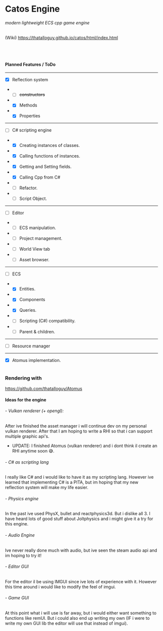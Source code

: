 # Catos Engine

###### modern lightweight ECS cpp game engine

(Wiki) https://thatalloguy.github.io/catos/html/index.html

️
#
#
#### Planned Features / ToDo

---
- [x] Reflection system
- - [ ] ~~constructors~~
- - [x] Methods
- - [x] Properties
---
- [ ] C# scripting engine
- - [x] Creating instances of classes.
- - [x] Calling functions of instances.
- - [x] Getting and Setting fields.
- - [x] Calling Cpp from C#
- - [ ] Refactor.
- - [ ] Script Object. 
---
- [ ] Editor 
- - [ ] ECS manipulation.
- - [ ] Project management.
- - [ ] World View tab
- - [ ] Asset browser.
---

- [ ] ECS
- - [x] Entities.
- - [x] Components
- - [x] Queries.
- - [ ] Scripting (C#) compatibility.
- - [ ] Parent & children.
---
- [ ] Resource manager
---
- [x] Atomus implementation.
#


### Rendering with
https://github.com/thatalloguy/Atomus

#### Ideas for the engine

###### - Vulkan renderer (+ opengl):
After ive finished the asset manager i will continue dev on my personal vulkan renderer.
After that I am hoping to write a RHI so that i can support multiple graphic api's.
- UPDATE: I finished Atomus (vulkan renderer) and i dont think il create an RHI anytime soon 😅.

###### - C# as scripting lang
I really like C# and i would like to have it as my scripting lang.
However ive learned that implementing C# is a PITA, but im hoping that my new reflection system will make my life easier.


###### - Physics engine
In the past ive used PhysX, bullet and reactphysics3d. But i dislike all 3.
I have heard lots of good stuff about Joltphysics and i might give it a try for this engine.

###### - Audio Engine
Ive never really done much with audio, but ive seen the steam audio api and im hoping to try it!

###### - Editor GUI
For the editor il be using IMGUI since ive lots of experience with it.
However this time around i would like to modify the feel of imgui.

###### - Game GUI
At this point what i will use is far away, but i would either want something to functions like remUI.
But i could also end up writing my own (IF i were to write my own GUI lib the editor will use that instead of imgui).


